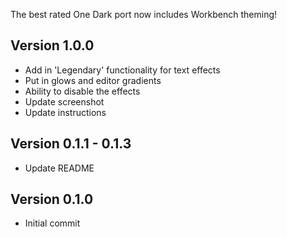 The best rated One Dark port now includes Workbench theming!

## Version 1.0.0

- Add in 'Legendary' functionality for text effects
- Put in glows and editor gradients
- Ability to disable the effects
- Update screenshot
- Update instructions

## Version 0.1.1 - 0.1.3

- Update README

## Version 0.1.0

- Initial commit
